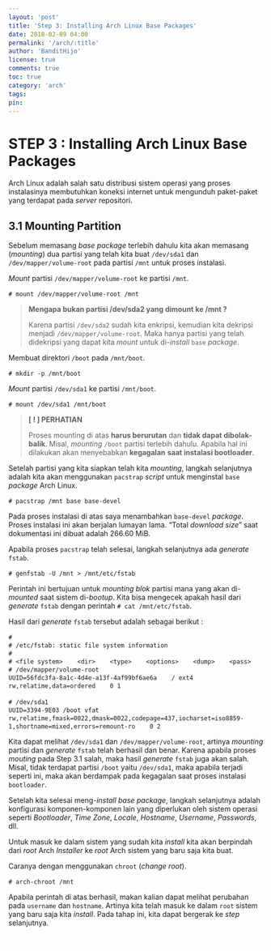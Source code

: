 ```yaml
---
layout: 'post'
title: 'Step 3: Installing Arch Linux Base Packages'
date: 2018-02-09 04:00
permalink: '/arch/:title'
author: 'BanditHijo'
license: true
comments: true
toc: true
category: 'arch'
tags:
pin:
---
```



# STEP 3 : Installing Arch Linux Base Packages

Arch Linux adalah salah satu distribusi sistem operasi yang proses instalasinya membutuhkan koneksi internet untuk mengunduh paket-paket yang terdapat pada _server_ repositori.

## 3.1 Mounting Partition

Sebelum memasang _base package_ terlebih dahulu kita akan memasang \(_mounting_\) dua partisi yang telah kita buat `/dev/sda1` dan `/dev/mapper/volume-root` pada partisi `/mnt` untuk proses instalasi.

_Mount_ partisi `/dev/mapper/volume-root` ke partisi `/mnt`.

```
# mount /dev/mapper/volume-root /mnt
```

> **Mengapa bukan partisi /dev/sda2 yang dimount ke /mnt ?**
>
> Karena partisi `/dev/sda2` sudah kita enkripsi, kemudian kita dekripsi menjadi `/dev/mapper/volume-root`. Maka hanya partisi yang telah didekripsi yang dapat kita _mount_ untuk di-_install_ `base` _package_.

Membuat direktori `/boot` pada `/mnt/boot`.

```
# mkdir -p /mnt/boot
```

_Mount_ partisi `/dev/sda1` ke partisi `/mnt/boot`.

```
# mount /dev/sda1 /mnt/boot
```

> **\[ ! \] PERHATIAN**
>
> Proses mounting di atas **harus berurutan** dan **tidak dapat dibolak-balik**. Misal, _mounting_ `/boot` partisi terlebih dahulu. Apabila hal ini dilakukan akan menyebabkan **kegagalan** **saat instalasi bootloader**.

Setelah partisi yang kita siapkan telah kita _mounting_, langkah selanjutnya adalah kita akan menggunakan `pacstrap` _script_ untuk menginstal `base` _package_ Arch Linux.

```
# pacstrap /mnt base base-devel
```

Pada proses instalasi di atas saya menambahkan `base-devel` _package_. Proses instalasi ini akan berjalan lumayan lama. “Total _download size_” saat dokumentasi ini dibuat adalah 266.60 MiB.

Apabila proses `pacstrap` telah selesai, langkah selanjutnya ada _generate_ `fstab`.

```
# genfstab -U /mnt > /mnt/etc/fstab
```

Perintah ini bertujuan untuk _mounting blok_ partisi mana yang akan di-_mounted_ saat sistem di-_bootup_.  Kita bisa mengecek apakah hasil dari _generate_ `fstab` dengan perintah `# cat /mnt/etc/fstab`.

Hasil dari _generate_ `fstab` tersebut adalah sebagai berikut :

```
#
# /etc/fstab: static file system information
#
# <file system>    <dir>    <type>    <options>    <dump>    <pass>
# /dev/mapper/volume-root
UUID=56fdc3fa-8a1c-4d4e-a13f-4af99bf6ae6a    / ext4  rw,relatime,data=ordered    0 1

# /dev/sda1
UUID=3394-9E03 /boot vfat rw,relatime,fmask=0022,dmask=0022,codepage=437,iocharset=iso8859-1,shortname=mixed,errors=remount-ro    0 2
```

Kita dapat melihat `/dev/sda1` dan `/dev/mapper/volume-root`, artinya _mounting_ partisi dan _generate_ `fstab` telah berhasil dan benar. Karena apabila proses _mouting_ pada Step 3.1 salah, maka hasil _generate_ `fstab` juga akan salah. Misal, tidak terdapat partisi `/boot` yaitu `/dev/sda1`, maka apabila terjadi seperti ini, maka akan berdampak pada kegagalan saat proses instalasi `bootloader`.

Setelah kita selesai meng-_install_ _base package_, langkah selanjutnya adalah konfigurasi komponen-komponen lain yang diperlukan oleh sistem operasi seperti _Bootloader_, _Time Zone_, _Locale_, _Hostname_, _Username_, _Passwords_, dll.

Untuk masuk ke dalam sistem yang sudah kita _install_ kita akan berpindah dari _root_ Arch _Installer_ ke _root_ Arch sistem yang baru saja kita buat.

Caranya dengan menggunakan `chroot` \(_change root_\).

```
# arch-chroot /mnt
```

Apabila perintah di atas berhasil, makan kalian dapat melihat perubahan pada `username` dan `hostname`. Artinya kita telah masuk ke dalam `root` sistem yang baru saja kita _install_. Pada tahap ini, kita dapat bergerak ke _step_ selanjutnya.


<!-- NEXT PREV BUTTON -->
<div class="post-nav">
<a class="btn-blue-l" href="/arch/step-2-disk-partitioning"><img style="width:20px;" src="/assets/img/logo/logo_ap.png"></a>
<a class="btn-blue-c" href="/arch/"><img style="width:20px;" src="/assets/img/logo/logo_menu.png"></a>
<a class="btn-blue-r" href="/arch/step-4-set-up-bootloader"><img style="width:20px;" src="/assets/img/logo/logo_an.png"></a>
</div>

